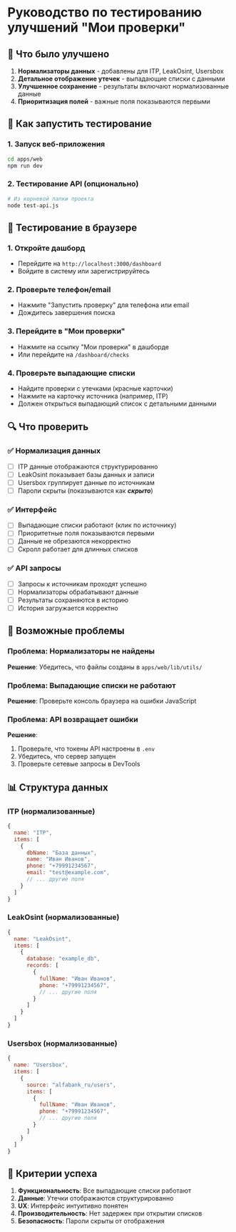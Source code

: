 # Руководство по тестированию улучшений "Мои проверки"

## 🚀 Что было улучшено

1. **Нормализаторы данных** - добавлены для ITP, LeakOsint, Usersbox
2. **Детальное отображение утечек** - выпадающие списки с данными
3. **Улучшенное сохранение** - результаты включают нормализованные данные
4. **Приоритизация полей** - важные поля показываются первыми

## 🔧 Как запустить тестирование

### 1. Запуск веб-приложения
```bash
cd apps/web
npm run dev
```

### 2. Тестирование API (опционально)
```bash
# Из корневой папки проекта
node test-api.js
```

## 📱 Тестирование в браузере

### 1. Откройте дашборд
- Перейдите на `http://localhost:3000/dashboard`
- Войдите в систему или зарегистрируйтесь

### 2. Проверьте телефон/email
- Нажмите "Запустить проверку" для телефона или email
- Дождитесь завершения поиска

### 3. Перейдите в "Мои проверки"
- Нажмите на ссылку "Мои проверки" в дашборде
- Или перейдите на `/dashboard/checks`

### 4. Проверьте выпадающие списки
- Найдите проверки с утечками (красные карточки)
- Нажмите на карточку источника (например, ITP)
- Должен открыться выпадающий список с детальными данными

## 🔍 Что проверить

### ✅ Нормализация данных
- [ ] ITP данные отображаются структурированно
- [ ] LeakOsint показывает базы данных и записи
- [ ] Usersbox группирует данные по источникам
- [ ] Пароли скрыты (показываются как ***скрыто***)

### ✅ Интерфейс
- [ ] Выпадающие списки работают (клик по источнику)
- [ ] Приоритетные поля показываются первыми
- [ ] Данные не обрезаются некорректно
- [ ] Скролл работает для длинных списков

### ✅ API запросы
- [ ] Запросы к источникам проходят успешно
- [ ] Нормализаторы обрабатывают данные
- [ ] Результаты сохраняются в историю
- [ ] История загружается корректно

## 🐛 Возможные проблемы

### Проблема: Нормализаторы не найдены
**Решение**: Убедитесь, что файлы созданы в `apps/web/lib/utils/`

### Проблема: Выпадающие списки не работают
**Решение**: Проверьте консоль браузера на ошибки JavaScript

### Проблема: API возвращает ошибки
**Решение**: 
1. Проверьте, что токены API настроены в `.env`
2. Убедитесь, что сервер запущен
3. Проверьте сетевые запросы в DevTools

## 📊 Структура данных

### ITP (нормализованные)
```javascript
{
  name: "ITP",
  items: [
    {
      dbName: "База данных",
      name: "Иван Иванов", 
      phone: "+79991234567",
      email: "test@example.com",
      // ... другие поля
    }
  ]
}
```

### LeakOsint (нормализованные)
```javascript
{
  name: "LeakOsint",
  items: [
    {
      database: "example_db",
      records: [
        {
          fullName: "Иван Иванов",
          phone: "+79991234567",
          // ... другие поля
        }
      ]
    }
  ]
}
```

### Usersbox (нормализованные)
```javascript
{
  name: "Usersbox", 
  items: [
    {
      source: "alfabank_ru/users",
      items: [
        {
          fullName: "Иван Иванов",
          phone: "+79991234567",
          // ... другие поля
        }
      ]
    }
  ]
}
```

## 🎯 Критерии успеха

1. **Функциональность**: Все выпадающие списки работают
2. **Данные**: Утечки отображаются структурированно
3. **UX**: Интерфейс интуитивно понятен
4. **Производительность**: Нет задержек при открытии списков
5. **Безопасность**: Пароли скрыты от отображения